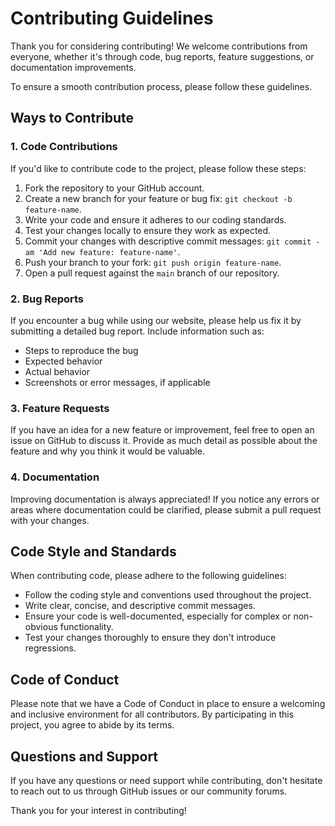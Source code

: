 # Contributing Guidelines

Thank you for considering contributing! We welcome contributions from everyone, whether it's through code, bug reports, feature suggestions, or documentation improvements.

To ensure a smooth contribution process, please follow these guidelines.

## Ways to Contribute

### 1. Code Contributions

If you'd like to contribute code to the project, please follow these steps:

1. Fork the repository to your GitHub account.
2. Create a new branch for your feature or bug fix: `git checkout -b feature-name`.
3. Write your code and ensure it adheres to our coding standards.
4. Test your changes locally to ensure they work as expected.
5. Commit your changes with descriptive commit messages: `git commit -am 'Add new feature: feature-name'`.
6. Push your branch to your fork: `git push origin feature-name`.
7. Open a pull request against the `main` branch of our repository.

### 2. Bug Reports

If you encounter a bug while using our website, please help us fix it by submitting a detailed bug report. Include information such as:

-   Steps to reproduce the bug
-   Expected behavior
-   Actual behavior
-   Screenshots or error messages, if applicable

### 3. Feature Requests

If you have an idea for a new feature or improvement, feel free to open an issue on GitHub to discuss it. Provide as much detail as possible about the feature and why you think it would be valuable.

### 4. Documentation

Improving documentation is always appreciated! If you notice any errors or areas where documentation could be clarified, please submit a pull request with your changes.

## Code Style and Standards

When contributing code, please adhere to the following guidelines:

-   Follow the coding style and conventions used throughout the project.
-   Write clear, concise, and descriptive commit messages.
-   Ensure your code is well-documented, especially for complex or non-obvious functionality.
-   Test your changes thoroughly to ensure they don't introduce regressions.

## Code of Conduct

Please note that we have a Code of Conduct in place to ensure a welcoming and inclusive environment for all contributors. By participating in this project, you agree to abide by its terms.

## Questions and Support

If you have any questions or need support while contributing, don't hesitate to reach out to us through GitHub issues or our community forums.

Thank you for your interest in contributing!
